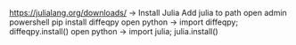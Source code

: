 https://julialang.org/downloads/ -> Install Julia
Add julia to path
open admin powershell
pip install diffeqpy
open python -> import diffeqpy; diffeqpy.install()
open python -> import julia; julia.install()
